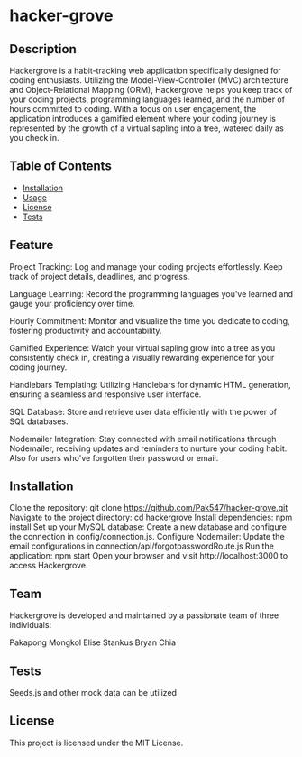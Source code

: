 # hacker-grove


## Description

Hackergrove is a habit-tracking web application specifically designed for coding enthusiasts. Utilizing the Model-View-Controller (MVC) architecture and Object-Relational Mapping (ORM), Hackergrove helps you keep track of your coding projects, programming languages learned, and the number of hours committed to coding. With a focus on user engagement, the application introduces a gamified element where your coding journey is represented by the growth of a virtual sapling into a tree, watered daily as you check in.

## Table of Contents

- [Installation](#installation)
- [Usage](#usage)
- [License](#license)
- [Tests](#tests)

## Feature

Project Tracking: Log and manage your coding projects effortlessly. Keep track of project details, deadlines, and progress.

Language Learning: Record the programming languages you've learned and gauge your proficiency over time.

Hourly Commitment: Monitor and visualize the time you dedicate to coding, fostering productivity and accountability.

Gamified Experience: Watch your virtual sapling grow into a tree as you consistently check in, creating a visually rewarding experience for your coding journey.

Handlebars Templating: Utilizing Handlebars for dynamic HTML generation, ensuring a seamless and responsive user interface.

SQL Database: Store and retrieve user data efficiently with the power of SQL databases.

Nodemailer Integration: Stay connected with email notifications through Nodemailer, receiving updates and reminders to nurture your coding habit. Also for users who've forgotten their password or email.


## Installation

Clone the repository: git clone https://github.com/Pak547/hacker-grove.git 
Navigate to the project directory: cd hackergrove
Install dependencies: npm install 
Set up your MySQL database: Create a new database and configure the connection in config/connection.js. 
Configure Nodemailer: Update the email configurations in connection/api/forgotpasswordRoute.js 
Run the application: npm start 
Open your browser and visit http://localhost:3000 to access Hackergrove.

## Team
Hackergrove is developed and maintained by a passionate team of three individuals:

Pakapong Mongkol
Elise Stankus
Bryan Chia

## Tests

Seeds.js and other mock data can be utilized

## License 

This project is licensed under the MIT License.
